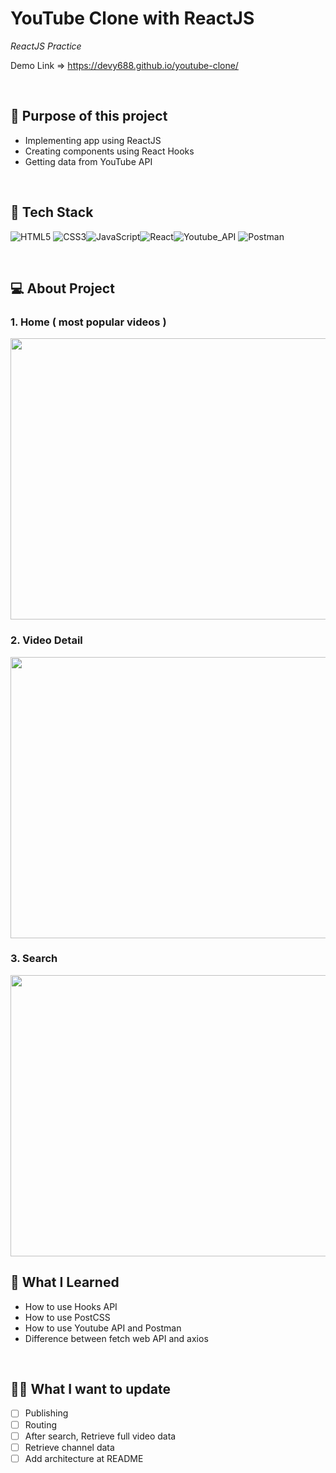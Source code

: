 # YouTube Clone with ReactJS

_ReactJS Practice_

Demo Link => https://devy688.github.io/youtube-clone/

<br>

## 💎 Purpose of this project

- Implementing app using ReactJS
- Creating components using React Hooks
- Getting data from YouTube API

<br>

## 📼 Tech Stack

<img alt="HTML5" src="https://img.shields.io/badge/html5%20-%23E34F26.svg?&style=for-the-badge&logo=html5&logoColor=white"/> <img alt="CSS3" src="https://img.shields.io/badge/css3%20-%231572B6.svg?&style=for-the-badge&logo=css3&logoColor=white"/><img alt="JavaScript" src="https://img.shields.io/badge/javascript%20-%23323330.svg?&style=for-the-badge&logo=javascript&logoColor=%23F7DF1E"/><img alt="React" src="https://img.shields.io/badge/react%20-%2320232a.svg?&style=for-the-badge&logo=react&logoColor=%2361DAFB"/><img alt="Youtube_API" src="https://img.shields.io/badge/Youtube_API-%23FF0000.svg?style=for-the-badge&logo=YouTube&logoColor=white"> <img alt="Postman" src="https://img.shields.io/badge/Postman-FF6C37?style=for-the-badge&logo=postman&logoColor=red" />

<br>

## 💻 About Project

### 1. Home ( most popular videos )

<img src="https://user-images.githubusercontent.com/91401462/142982076-b9035b19-2abb-4061-a16c-33a479dafb2e.png" style="width:600px;height:450px" />

### 2. Video Detail

<img src="https://user-images.githubusercontent.com/91401462/142982098-bec5deee-6e1e-465e-8e36-657e9d7290da.png" style="width:600px;height:450px" />

### 3. Search

<img src="https://user-images.githubusercontent.com/91401462/142982112-cbb1f408-aabf-4ef4-b0e4-ab21894aa7c6.png" style="width:600px;height:450px" />

<br>

## 📝 What I Learned

- How to use Hooks API
- How to use PostCSS
- How to use Youtube API and Postman
- Difference between fetch web API and axios

<br>

## 👩‍💻 What I want to update

- [ ] Publishing
- [ ] Routing
- [ ] After search, Retrieve full video data
- [ ] Retrieve channel data
- [ ] Add architecture at README
